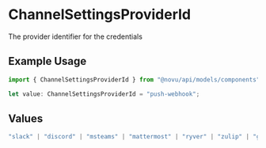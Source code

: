 # ChannelSettingsProviderId

The provider identifier for the credentials

## Example Usage

```typescript
import { ChannelSettingsProviderId } from "@novu/api/models/components";

let value: ChannelSettingsProviderId = "push-webhook";
```

## Values

```typescript
"slack" | "discord" | "msteams" | "mattermost" | "ryver" | "zulip" | "grafana-on-call" | "getstream" | "rocket-chat" | "whatsapp-business" | "fcm" | "apns" | "expo" | "one-signal" | "pushpad" | "push-webhook" | "pusher-beams"
```